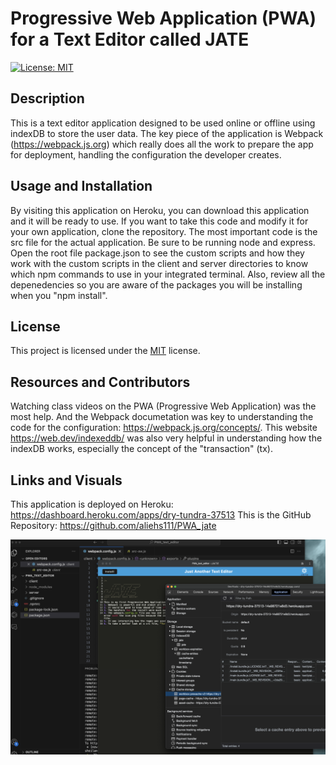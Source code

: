 # Progressive Web Application (PWA) for a Text Editor called JATE
[![License: MIT](https://img.shields.io/badge/License-MIT-yellow.svg)](https://opensource.org/licenses/MIT)
## Description
This is a text editor application designed to be used online or offline using indexDB to store the user data.  The key piece of the application is Webpack (https://webpack.js.org) which really does all the work to prepare the app for deployment, handling the configuration the developer creates.
## Usage and Installation
By visiting this application on Heroku, you can download this application and it will be ready to use. If you want to take this code and modify it for your own application, clone the repository.  The most important code is the src file for the actual application.  Be sure to be running node and express.  Open the root file package.json to see the custom scripts and how they work with the custom scripts in the client and server directories to know which npm commands to use in your integrated terminal.
Also, review all the depenedencies so you are aware of the packages you will be installing when you "npm install".
## License
This project is licensed under the [MIT](https://opensource.org/licenses/MIT) license.
## Resources and Contributors
Watching class videos on the PWA (Progressive Web Application) was the most help. And the Webpack documetation was key to understanding the code for the configuration: https://webpack.js.org/concepts/.  This website https://web.dev/indexeddb/ was also very helpful in understanding how the indexDB works, especially the concept of the "transaction" (tx). 

## Links and Visuals
This application is deployed on Heroku: https://dashboard.heroku.com/apps/dry-tundra-37513
This is the GitHub Repository: https://github.com/aliehs111/PWA_jate

![Alt text](./assets/Screenshot%202023-09-30%20at%202.42.37%20PM.png)